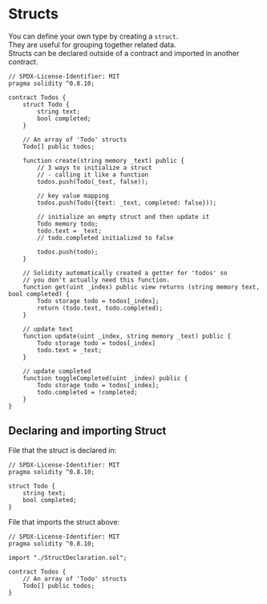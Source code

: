 # Structs  
You can define your own type by creating a `struct`.  
They are useful for grouping together related data.  
Structs can be declared outside of a contract and imported in another contract.  
```
// SPDX-License-Identifier: MIT
pragma solidity ^0.8.10;

contract Todos {
	struct Todo {
		string text;
		bool completed;
	}

	// An array of 'Todo' structs
	Todo[] public todos;

	function create(string memory _text) public {
		// 3 ways to initialize a struct
		// - calling it like a function
		todos.push(Todo(_text, false));

		// key value mapping
		todos.push(Todo({text: _text, completed: false}));

		// initialize an empty struct and then update it
		Todo memory todo;
		todo.text = _text;
		// todo.completed initialized to false

		todos.push(todo);
	}

	// Solidity automatically created a getter for 'todos' so
	// you don't actually need this function.
	function get(uint _index) public view returns (string memory text, bool completed) {
		Todo storage todo = todos[_index];
		return (todo.text, todo.completed);
	}

	// update text
	function update(uint _index, string memory _text) public {
		Todo storage todo = todos[_index]
		todo.text = _text;
	}

	// update completed
	function toggleCompleted(uint _index) public {
		Todo storage todo = todos[_index];
		todo.completed = !completed;
	}
}
```
## Declaring and importing Struct  
File that the struct is declared in:  
```
// SPDX-License-Identifier: MIT
pragma solidity ^0.8.10;

struct Todo {
	string text;
	bool completed;
}
```
File that imports the struct above:
```
// SPDX-License-Identifier: MIT
pragma solidity ^0.8.10;

import "./StructDeclaration.sol";

contract Todos {
	// An array of 'Todo' structs
	Todo[] public todos;
}
```